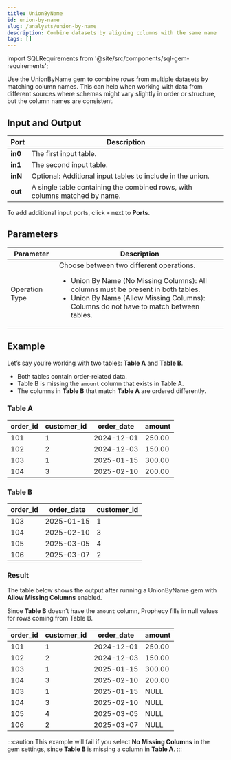 ```yaml
---
title: UnionByName
id: union-by-name
slug: /analysts/union-by-name
description: Combine datasets by aligning columns with the same name
tags: []
---
```


import SQLRequirements from '@site/src/components/sql-gem-requirements';

<SQLRequirements
  execution_engine="SQL Warehouse"
  sql_package_name="ProphecyDatabricksSqlBasics"
  sql_package_version="0.0.4+"
/>

Use the UnionByName gem to combine rows from multiple datasets by matching column names. This can help when working with data from different sources where schemas might vary slightly in order or structure, but the column names are consistent.

## Input and Output

| Port    | Description                                                                |
| ------- | -------------------------------------------------------------------------- |
| **in0** | The first input table.                                                     |
| **in1** | The second input table.                                                    |
| **inN** | Optional: Additional input tables to include in the union.                 |
| **out** | A single table containing the combined rows, with columns matched by name. |

To add additional input ports, click `+` next to **Ports**.

## Parameters

| Parameter      | Description                                                                                                                                                                                                                                              |
| -------------- | -------------------------------------------------------------------------------------------------------------------------------------------------------------------------------------------------------------------------------------------------------- |
| Operation Type | Choose between two different operations.<ul class="table-list"><li>Union By Name (No Missing Columns): All columns must be present in both tables.</li><li>Union By Name (Allow Missing Columns): Columns do not have to match between tables.</li></ul> |

## Example

Let’s say you’re working with two tables: **Table A** and **Table B**.

- Both tables contain order-related data.
- Table B is missing the `amount` column that exists in Table A.
- The columns in **Table B** that match **Table A** are ordered differently.

### Table A

<div class="table-example">

| order_id | customer_id | order_date | amount |
| -------- | ----------- | ---------- | ------ |
| 101      | 1           | 2024-12-01 | 250.00 |
| 102      | 2           | 2024-12-03 | 150.00 |
| 103      | 1           | 2025-01-15 | 300.00 |
| 104      | 3           | 2025-02-10 | 200.00 |

</div>

### Table B

<div class="table-example">

| order_id | order_date | customer_id |
| -------- | ---------- | ----------- |
| 103      | 2025-01-15 | 1           |
| 104      | 2025-02-10 | 3           |
| 105      | 2025-03-05 | 4           |
| 106      | 2025-03-07 | 2           |

</div>

### Result

The table below shows the output after running a UnionByName gem with **Allow Missing Columns** enabled.

Since **Table B** doesn’t have the `amount` column, Prophecy fills in null values for rows coming from Table B.

<div class="table-example">

| order_id | customer_id | order_date | amount |
| -------- | ----------- | ---------- | ------ |
| 101      | 1           | 2024-12-01 | 250.00 |
| 102      | 2           | 2024-12-03 | 150.00 |
| 103      | 1           | 2025-01-15 | 300.00 |
| 104      | 3           | 2025-02-10 | 200.00 |
| 103      | 1           | 2025-01-15 | NULL   |
| 104      | 3           | 2025-02-10 | NULL   |
| 105      | 4           | 2025-03-05 | NULL   |
| 106      | 2           | 2025-03-07 | NULL   |

</div>

:::caution
This example will fail if you select **No Missing Columns** in the gem settings, since **Table B** is missing a column in **Table A**.
:::
